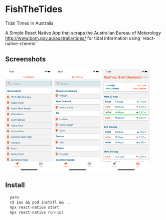 # FishTheTides
Tidal Times in Australia

A Simple React Native App that scraps the Australian Bureau of Meterology http://www.bom.gov.au/australia/tides/ for tidal information using 'react-native-cheerio'


## Screenshots
<div style="justify-content: center;">
  <img src="/assets/screenshot2.png" alt="alt text" title="image" width="30%"/>
  <img src="/assets/screenshot3.png" alt="alt text" title="image" width="30%"/>
  <img src="/assets/screenshot1.png" alt="alt text" title="image" width="30%"/>
<div>



## Install
```
  yarn
  cd ios && pod install && ..
  npx react-native start
  npx react-native run-ios
```
